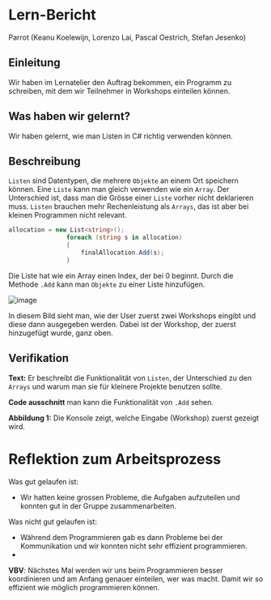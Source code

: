 # Lern-Bericht
Parrot (Keanu Koelewijn, Lorenzo Lai, Pascal Oestrich, Stefan Jesenko)

## Einleitung

Wir haben im Lernatelier den Auftrag bekommen, ein Programm zu schreiben, mit dem wir Teilnehmer in Workshops einteilen können.

## Was haben wir gelernt?

Wir haben gelernt, wie man Listen in C# richtig verwenden können.

## Beschreibung

`Listen` sind Datentypen, die mehrere `Objekte` an einem Ort speichern können.
Eine `Liste` kann man gleich verwenden wie ein `Array`. Der Unterschied ist, dass man die Grösse einer `Liste` vorher nicht deklarieren muss.
`Listen` brauchen mehr Rechenleistung als `Arrays`, das ist aber bei kleinen Programmen nicht relevant.

```c#
allocation = new List<string>();
                foreach (string s in allocation)
                {
                    finalAllocation.Add(s);
                }
```
Die Liste hat wie ein Array einen Index, der bei 0 beginnt.
Durch die Methode `.Add` kann man `Objekte` zu einer Liste hinzufügen.


![image](https://user-images.githubusercontent.com/110892250/201868235-aef69660-1b64-4ef3-9bc7-fb9ff98fc0a9.png)


In diesem Bild sieht man, wie der User zuerst zwei Workshops eingibt und diese dann ausgegeben werden. Dabei ist der Workshop, der zuerst hinzugefügt wurde, ganz oben.

## Verifikation
**Text:** Er beschreibt die Funktionalität von `Listen`, der Unterschied zu den `Arrays` und warum man sie für kleinere Projekte benutzen sollte.

**Code ausschnitt** man kann die Funktionalität von `.Add` sehen.

**Abbildung 1:** Die Konsole zeigt, welche Eingabe (Workshop) zuerst gezeigt wird.

# Reflektion zum Arbeitsprozess

Was gut gelaufen ist:
- Wir hatten keine grossen Probleme, die Aufgaben aufzuteilen und konnten gut in der Gruppe zusammenarbeiten.


Was nicht gut gelaufen ist:
- Während dem Programmieren gab es dann Probleme bei der Kommunikation und wir konnten nicht sehr effizient programmieren.
- 

**VBV**:
Nächstes Mal werden wir uns beim Programmieren besser koordinieren und am Anfang genauer einteilen, wer was macht. Damit wir so effizient wie möglich programmieren können.
